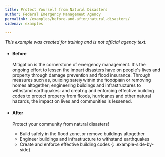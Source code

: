 ```yaml
---
title: Protect Yourself from Natural Disasters
author: Federal Emergency Management Agency
permalink: /examples/before-and-after/natural-disasters/
sidenav: examples

---
```


_This example was created for training and is not official agency text._

* #### Before

  Mitigation is the cornerstone of emergency management. It's the ongoing effort to lessen the impact disasters have on people's lives and property through damage prevention and flood insurance. Through measures such as, building safely within the floodplain or removing homes altogether; engineering buildings and infrastructures to withstand earthquakes: and creating and enforcing effective building codes to protect property from floods, hurricanes and other natural hazards, the impact on lives and communities is lessened.

* #### After

  Protect your community from natural disasters!

  - Build safely in the flood zone, or remove buildings altogether
  - Engineer buildings and infrastructure to withstand earthquakes
  - Create and enforce effective building codes
{: .example-side-by-side}
